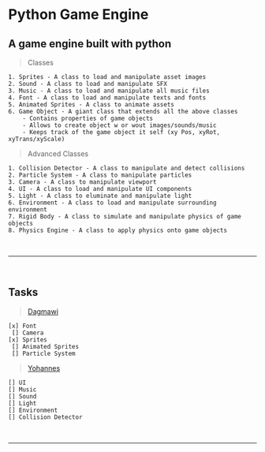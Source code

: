 # Python Game Engine
## A game engine built with python

> Classes
> 
    1. Sprites - A class to load and manipulate asset images
    2. Sound - A class to load and manipulate SFX
    3. Music - A class to load and manipulate all music files
    4. Font - A class to load and manipulate texts and fonts
    5. Animated Sprites - A class to animate assets 
    6. Game Object - A giant class that extends all the above classes
		- Contains properties of game objects 
		- Allows to create object w or wout images/sounds/music 
		- Keeps track of the game object it self (xy Pos, xyRot, xyTrans/xyScale)

> Advanced Classes
> 
	1. Collision Detector - A class to manipulate and detect collisions
	2. Particle System - A class to manipulate particles 
	3. Camera - A class to manipulate viewport
	4. UI - A class to load and manipulate UI components
	5. Light - A class to eluminate and manipulate light 
	6. Environment - A class to load and manipulate surrounding environment
	7. Rigid Body - A class to simulate and manipulate physics of game objects 
	8. Physics Engine - A class to apply physics onto game objects
<br>

---
<br>

## Tasks <br>

> [Dagmawi](https://github.com/dagmawibabi)

	[x] Font
	 [] Camera
	[x] Sprites
	 [] Animated Sprites
	 [] Particle System

> [Yohannes](https://github.com/yohannes-jo)
> 
	[] UI
	[] Music 
	[] Sound
	[] Light
	[] Environment
	[] Collision Detector

<br>

---





